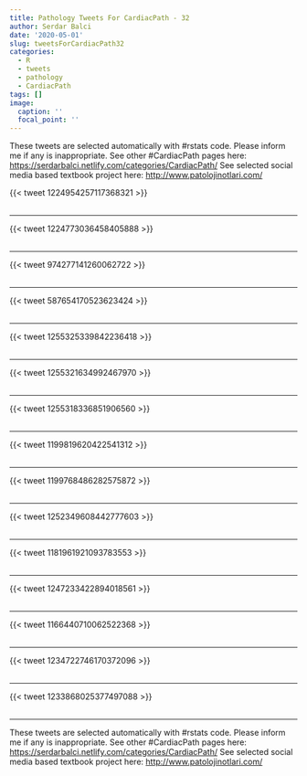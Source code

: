 ```yaml
---
title: Pathology Tweets For CardiacPath - 32
author: Serdar Balci
date: '2020-05-01'
slug: tweetsForCardiacPath32
categories:
  - R
  - tweets
  - pathology
  - CardiacPath
tags: []
image:
  caption: ''
  focal_point: ''
---
```



These tweets are selected automatically with #rstats code. Please inform me if any is inappropriate.
See other #CardiacPath pages here: https://serdarbalci.netlify.com/categories/CardiacPath/ 
See selected social media based textbook project here: http://www.patolojinotlari.com/

{{< tweet 1224954257117368321 >}}
<br>
<br>
<hr>
{{< tweet 1224773036458405888 >}}
<br>
<br>
<hr>
{{< tweet 974277141260062722 >}}
<br>
<br>
<hr>
{{< tweet 587654170523623424 >}}
<br>
<br>
<hr>
{{< tweet 1255325339842236418 >}}
<br>
<br>
<hr>
{{< tweet 1255321634992467970 >}}
<br>
<br>
<hr>
{{< tweet 1255318336851906560 >}}
<br>
<br>
<hr>
{{< tweet 1199819620422541312 >}}
<br>
<br>
<hr>
{{< tweet 1199768486282575872 >}}
<br>
<br>
<hr>
{{< tweet 1252349608442777603 >}}
<br>
<br>
<hr>
{{< tweet 1181961921093783553 >}}
<br>
<br>
<hr>
{{< tweet 1247233422894018561 >}}
<br>
<br>
<hr>
{{< tweet 1166440710062522368 >}}
<br>
<br>
<hr>
{{< tweet 1234722746170372096 >}}
<br>
<br>
<hr>
{{< tweet 1233868025377497088 >}}
<br>
<br>
<hr>


These tweets are selected automatically with #rstats code. Please inform me if any is inappropriate.
See other #CardiacPath pages here: https://serdarbalci.netlify.com/categories/CardiacPath/ 
See selected social media based textbook project here: http://www.patolojinotlari.com/

